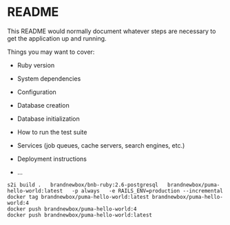 # README

This README would normally document whatever steps are necessary to get the
application up and running.

Things you may want to cover:

* Ruby version

* System dependencies

* Configuration

* Database creation

* Database initialization

* How to run the test suite

* Services (job queues, cache servers, search engines, etc.)

* Deployment instructions

* ...

```
s2i build .   brandnewbox/bnb-ruby:2.6-postgresql   brandnewbox/puma-hello-world:latest   -p always   -e RAILS_ENV=production --incremental
docker tag brandnewbox/puma-hello-world:latest brandnewbox/puma-hello-world:4
docker push brandnewbox/puma-hello-world:4
docker push brandnewbox/puma-hello-world:latest
```